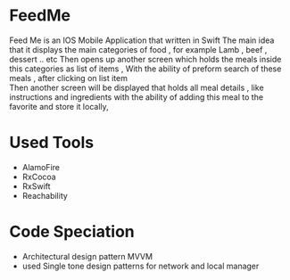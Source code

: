 # FeedMe
Feed Me is an IOS Mobile Application that written in 
Swift The main idea that it displays the main categories of food , for example Lamb , beef , dessert .. etc
Then opens up another screen which holds the meals inside this categories as list of items ,
With the ability of preform search of these meals , after clicking on list item  
Then another screen will be displayed that holds all meal details , like instructions and ingredients with the ability of adding this meal to the favorite and store it locally,
# Used Tools 
- AlamoFire
- RxCocoa
- RxSwift
- Reachability

# Code Speciation 
- Architectural design pattern MVVM
- used Single tone design patterns for network and local manager
